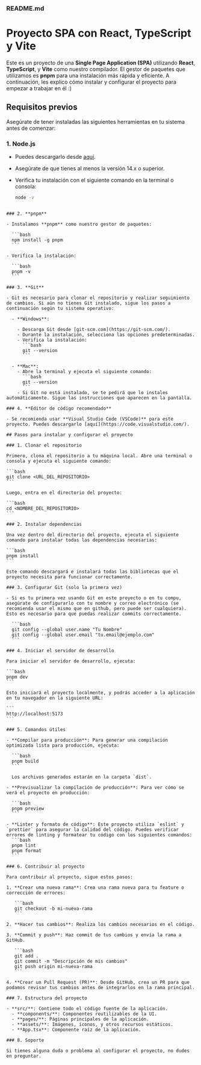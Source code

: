 ### **README.md**

# Proyecto SPA con React, TypeScript y Vite

Este es un proyecto de una **Single Page Application (SPA)** utilizando **React**, **TypeScript**, y **Vite** como nuestro compilador. El gestor de paquetes que utilizamos es **pnpm** para una instalación más rápida y eficiente. A continuación, les explico cómo instalar y configurar el proyecto para empezar a trabajar en él :)

## Requisitos previos

Asegúrate de tener instaladas las siguientes herramientas en tu sistema antes de comenzar:

### 1. **Node.js**

- Puedes descargarlo desde [aquí](https://nodejs.org/).
- Asegúrate de que tienes al menos la versión 14.x o superior.
- Verifica tu instalación con el siguiente comando en la terminal o consola:

  ```bash
  node -v
  ```

````

### 2. **pnpm**

- Instalamos **pnpm** como nuestro gestor de paquetes:

  ```bash
  npm install -g pnpm
  ```

- Verifica la instalación:

  ```bash
  pnpm -v
  ```

### 3. **Git**

- Git es necesario para clonar el repositorio y realizar seguimiento de cambios. Si aún no tienes Git instalado, sigue los pasos a continuación según tu sistema operativo:

  - **Windows**:

    - Descarga Git desde [git-scm.com](https://git-scm.com/).
    - Durante la instalación, selecciona las opciones predeterminadas.
    - Verifica la instalación:
      ```bash
      git --version
      ```

  - **Mac**:
    - Abre la terminal y ejecuta el siguiente comando:
      ```bash
      git --version
      ```
    - Si Git no está instalado, se te pedirá que lo instales automáticamente. Sigue las instrucciones que aparecen en la pantalla.

### 4. **Editor de código recomendado**

- Se recomienda usar **Visual Studio Code (VSCode)** para este proyecto. Puedes descargarlo [aquí](https://code.visualstudio.com/).

## Pasos para instalar y configurar el proyecto

### 1. Clonar el repositorio

Primero, clona el repositorio a tu máquina local. Abre una terminal o consola y ejecuta el siguiente comando:

```bash
git clone <URL_DEL_REPOSITORIO>
```

Luego, entra en el directorio del proyecto:

```bash
cd <NOMBRE_DEL_REPOSITORIO>
```

### 2. Instalar dependencias

Una vez dentro del directorio del proyecto, ejecuta el siguiente comando para instalar todas las dependencias necesarias:

```bash
pnpm install
```

Este comando descargará e instalará todas las bibliotecas que el proyecto necesita para funcionar correctamente.

### 3. Configurar Git (solo la primera vez)

- Si es tu primera vez usando Git en este proyecto o en tu compu, asegúrate de configurarlo con tu nombre y correo electrónico (se recomienda usar el mismo que en github, pero puede ser cualquiera). Esto es necesario para que puedas realizar commits correctamente.

  ```bash
  git config --global user.name "Tu Nombre"
  git config --global user.email "tu.email@ejemplo.com"
  ```

### 4. Iniciar el servidor de desarrollo

Para iniciar el servidor de desarrollo, ejecuta:

```bash
pnpm dev
```

Esto iniciará el proyecto localmente, y podrás acceder a la aplicación en tu navegador en la siguiente URL:

```
http://localhost:5173
```

### 5. Comandos útiles

- **Compilar para producción**: Para generar una compilación optimizada lista para producción, ejecuta:

  ```bash
  pnpm build
  ```

  Los archivos generados estarán en la carpeta `dist`.

- **Previsualizar la compilación de producción**: Para ver cómo se verá el proyecto en producción:

  ```bash
  pnpm preview
  ```

- **Linter y formato de código**: Este proyecto utiliza `eslint` y `prettier` para asegurar la calidad del código. Puedes verificar errores de linting y formatear tu código con los siguientes comandos:
  ```bash
  pnpm lint
  pnpm format
  ```

### 6. Contribuir al proyecto

Para contribuir al proyecto, sigue estos pasos:

1. **Crear una nueva rama**: Crea una rama nueva para tu feature o corrección de errores:

   ```bash
   git checkout -b mi-nueva-rama
   ```

2. **Hacer tus cambios**: Realiza los cambios necesarios en el código.

3. **Commit y push**: Haz commit de tus cambios y envía la rama a GitHub.

   ```bash
   git add .
   git commit -m "Descripción de mis cambios"
   git push origin mi-nueva-rama
   ```

4. **Crear un Pull Request (PR)**: Desde GitHub, crea un PR para que podamos revisar tus cambios antes de integrarlos en la rama principal.

### 7. Estructura del proyecto

- **src/**: Contiene todo el código fuente de la aplicación.
  - **components/**: Componentes reutilizables de la UI.
  - **pages/**: Páginas principales de la aplicación.
  - **assets/**: Imágenes, íconos, y otros recursos estáticos.
  - **App.tsx**: Componente raíz de la aplicación.

### 8. Soporte

Si tienes alguna duda o problema al configurar el proyecto, no dudes en preguntar.
````
